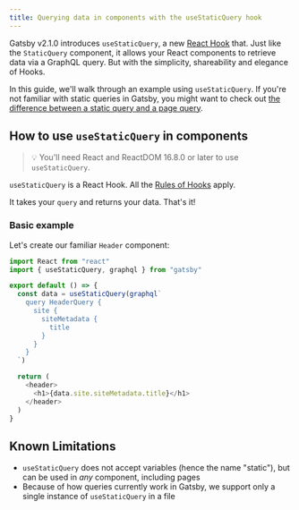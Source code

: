 ```yaml
---
title: Querying data in components with the useStaticQuery hook
---
```


Gatsby v2.1.0 introduces `useStaticQuery`, a new [React Hook](https://reactjs.org/docs/hooks-intro.html) that. Just like the `StaticQuery` component, it allows your React components to retrieve data via a GraphQL query. But with the simplicity, shareability and elegance of Hooks.

In this guide, we'll walk through an example using `useStaticQuery`. If you're not familiar with static queries in Gatsby, you might want to check out [the difference between a static query and a page query](/docs/static-query/#how-staticquery-differs-from-page-query).

## How to use `useStaticQuery` in components

> 💡 You'll need React and ReactDOM 16.8.0 or later to use `useStaticQuery`.

`useStaticQuery` is a React Hook. All the [Rules of Hooks](https://reactjs.org/docs/hooks-rules.html) apply.

It takes your `query` and returns your data. That's it!

### Basic example

Let's create our familiar `Header` component:

```jsx:title=src/components/header.js
import React from "react"
import { useStaticQuery, graphql } from "gatsby"

export default () => {
  const data = useStaticQuery(graphql`
    query HeaderQuery {
      site {
        siteMetadata {
          title
        }
      }
    }
  `)

  return (
    <header>
      <h1>{data.site.siteMetadata.title}</h1>
    </header>
  )
}
```

## Known Limitations

- `useStaticQuery` does not accept variables (hence the name "static"), but can be used in _any_ component, including pages
- Because of how queries currently work in Gatsby, we support only a single instance of `useStaticQuery` in a file
